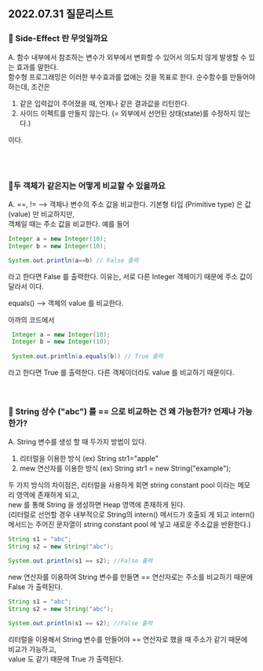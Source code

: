 ## 2022.07.31 질문리스트

###  📌 Side-Effect 란 무엇일까요
A. 함수 내부에서 참조하는 변수가 외부에서 변화할 수 있어서 의도치 않게 발생할 수 있는 효과를 말한다. <br>
  함수형 프로그래밍은 이러한 부수효과를 없애는 것을 목표로 한다. 순수함수를 만들어야 하는데, 조건은 
  
  1. 같은 입력값이 주어졌을 때, 언제나 같은 결과값을 리턴한다.
  2. 사이드 이펙트를 만들지 않는다. (= 외부에서 선언된 상태(state)를 수정하지 않는다.)<br>

이다. 

<br><br>

### 📌두 객체가 같은지는 어떻게 비교할 수 있을까요
A. ==, != --> 객체나 변수의 주소 값을 비교한다. 기본형 타입 (Primitive type) 은 값(value) 만 비교하지만, <br>
  객체일 때는 주소 값을 비교한다. 예를 들어
  
  ```java
  Integer a = new Integer(10);
  Integer b = new Integer(10);
  
  System.out.println(a==b) // False 출력
  ```
  
  라고 한다면 False 를 출력한다. 이유는, 서로 다른 Integer 객체이기 때문에 주소 값이 달라서 이다. <br>
  
  equals() --> 객체의 value 를 비교한다.
  
  아까의 코드에서 
 ```java
  Integer a = new Integer(10);
  Integer b = new Integer(10);
  
  System.out.println(a.equals(b)) // True 출력
  ```
  
  라고 한다면 True 를 출력한다. 다른 객체이더라도 value 를 비교하기 때문이다. <br>
  <br><br>
  
### 📌 String 상수 ("abc") 를 == 으로 비교하는 건 왜 가능한가? 언제나 가능한가?
A. String 변수를 생성 할 때 두가지 방법이 있다.<br>
  1. 리터럴을 이용한 방식 (ex) String str1="apple"
  2. mew 연산자를 이용한 방식 (ex) String str1 = new String("example");
  
  두 가지 방식의 차이점은, 리터럴을 사용하게 회면 string constant pool 이라는 메모리 영역에 존재하게 되고,<br>
  new 를 통해 String 을 생성하면 Heap 영역에 존재하게 된다. <br>(리터럴로 선언할 경우 내부적으로 String의 intern() 메서드가 호출되   게 되고 intern() 메서드는 주어진 문자열이 string constant pool 에 넣고 새로운 주소값을 반환한다.)<br>
  
  ```java
  String s1 = "abc";
  String s2 = new String("abc");
  
  System.out.println(s1 == s2); //False 출력
  ```
  
  new 연산자를 이용하여 String 변수를 만들면 == 연산자로는 주소를 비교하기 때문에 False 가 출력된다.
  
  ```java
  String s1 = "abc";
  String s2 = new String("abc");
  
  System.out.println(s1 == s2); //False 출력
  ```
  
  리터럴을 이용해서 String 변수를 만들어야 == 연산자로 했을 때 주소가 같기 때문에 비교가 가능하고, <br>
  value 도 같기 때문에 True 가 출력된다.
  <br><br>
